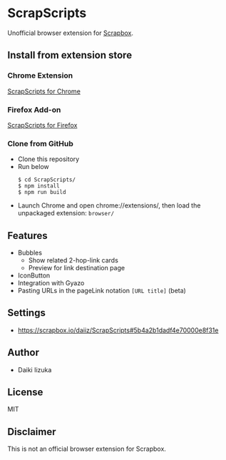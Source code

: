 # ScrapScripts

Unofficial browser extension for [Scrapbox](https://scrapbox.io).

## Install from extension store
### Chrome Extension
[ScrapScripts for Chrome](https://chrome.google.com/webstore/detail/scrapscripts/pmpjhaeadhebhjmninnnpikcdogmjgok)

### Firefox Add-on
[ScrapScripts for Firefox](https://addons.mozilla.org/ja/firefox/addon/scrap-scripts/)

### Clone from GitHub
- Clone this repository
- Run below
  ```
  $ cd ScrapScripts/
  $ npm install
  $ npm run build
  ```
- Launch Chrome and open chrome://extensions/, then load the unpackaged extension: `browser/`

## Features
- Bubbles
  - Show related 2-hop-link cards
  - Preview for link destination page
- IconButton
- Integration with Gyazo
- Pasting URLs in the pageLink notation `[URL title]` (beta)

## Settings
- https://scrapbox.io/daiiz/ScrapScripts#5b4a2b1dadf4e70000e8f31e

## Author
- Daiki Iizuka

## License
MIT

## Disclaimer
This is not an official browser extension for Scrapbox.

